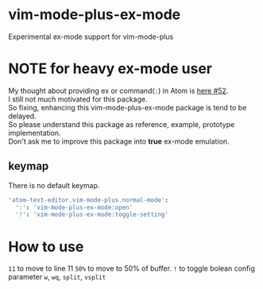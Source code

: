 # vim-mode-plus-ex-mode

Experimental ex-mode support for vim-mode-plus

# NOTE for heavy ex-mode user

My thought about providing ex or command(`:`) in Atom is [here #52](https://github.com/t9md/atom-vim-mode-plus/issues/52).  
I still not much motivated for this package.   
So fixing, enhancing this vim-mode-plus-ex-mode package is tend to be delayed.  
So please understand this package as reference, example, prototype implementation.  
Don't ask me to improve this package into **true** ex-mode emulation.  

## keymap

There is no default keymap.

```coffeescript
'atom-text-editor.vim-mode-plus.normal-mode':
  ':': 'vim-mode-plus-ex-mode:open'
  '!': 'vim-mode-plus-ex-mode:toggle-setting'
```

# How to use

`11` to move to line 11
`50%` to move to 50% of buffer.
`!` to toggle bolean config parameter
`w`, `wq`, `split`, `vsplit`
